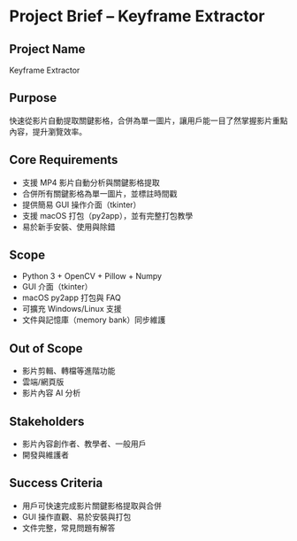 # Project Brief – Keyframe Extractor

## Project Name
Keyframe Extractor

## Purpose
快速從影片自動提取關鍵影格，合併為單一圖片，讓用戶能一目了然掌握影片重點內容，提升瀏覽效率。

## Core Requirements
- 支援 MP4 影片自動分析與關鍵影格提取
- 合併所有關鍵影格為單一圖片，並標註時間戳
- 提供簡易 GUI 操作介面（tkinter）
- 支援 macOS 打包（py2app），並有完整打包教學
- 易於新手安裝、使用與除錯

## Scope
- Python 3 + OpenCV + Pillow + Numpy
- GUI 介面（tkinter）
- macOS py2app 打包與 FAQ
- 可擴充 Windows/Linux 支援
- 文件與記憶庫（memory bank）同步維護

## Out of Scope
- 影片剪輯、轉檔等進階功能
- 雲端/網頁版
- 影片內容 AI 分析

## Stakeholders
- 影片內容創作者、教學者、一般用戶
- 開發與維護者

## Success Criteria
- 用戶可快速完成影片關鍵影格提取與合併
- GUI 操作直觀、易於安裝與打包
- 文件完整，常見問題有解答
